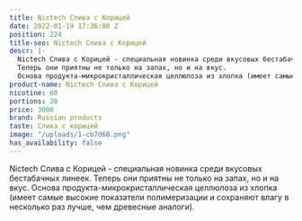 ```yaml
---
title: Nictech Слива с Корицей
date: 2022-01-19 17:36:00 Z
position: 224
title-seo: Nictech Слива с Корицей
descr: |-
  Nictech Слива с Корицей - cпециальная новинка среди вкусовых бестабачных линеек.
  Теперь они приятны не только на запах, но и на вкус.
  Основа продукта-микрокристаллическая целлюлоза из хлопка (имеет самые высокие показатели полимеризации и сохраняют влагу в несколько раз лучше, чем древесные аналоги).
product-name: Nictech Слива с Корицей
nicotine: 60
portions: 20
price: 3000
brand: Russian products
taste: Слива с корицей
image: "/uploads/1-cb7d68.png"
has_availability: false
---
```


Nictech Слива с Корицей - cпециальная новинка среди вкусовых бестабачных линеек.
Теперь они приятны не только на запах, но и на вкус.
Основа продукта-микрокристаллическая целлюлоза из хлопка (имеет самые высокие показатели полимеризации и сохраняют влагу в несколько раз лучше, чем древесные аналоги).